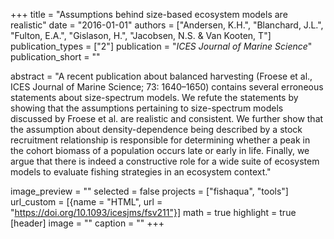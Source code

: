 +++
title = "Assumptions behind size-based ecosystem models are realistic"
date = "2016-01-01"
authors = ["Andersen, K.H.", "Blanchard, J.L.", "Fulton, E.A.", "Gislason, H.", "Jacobsen, N.S. & Van Kooten, T"]
publication_types = ["2"]
publication = "_ICES Journal of Marine Science_"
publication_short = ""

abstract = "A recent publication about balanced harvesting (Froese et al., ICES Journal of Marine Science; 73: 1640–1650) contains several erroneous statements about size-spectrum models. We refute the statements by showing that the assumptions pertaining to size-spectrum models discussed by Froese et al. are realistic and consistent. We further show that the assumption about density-dependence being described by a stock recruitment relationship is responsible for determining whether a peak in the cohort biomass of a population occurs late or early in life. Finally, we argue that there is indeed a constructive role for a wide suite of ecosystem models to evaluate fishing strategies in an ecosystem context."

image_preview = ""
selected = false
projects = ["fishaqua", "tools"]
url_custom = [{name = "HTML", url = "https://doi.org/10.1093/icesjms/fsv211"}]
math = true
highlight = true
[header]
image = ""
caption = ""
+++


